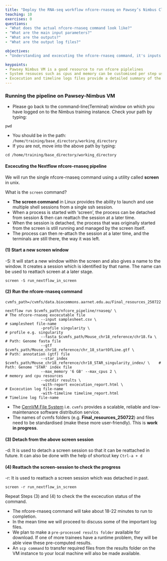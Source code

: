 ```yaml
---
title: "Deploy the RNA-seq workflow nfcore-rnaseq on Pawsey’s Nimbus Cloud"
teaching: 10
exercises: 0
questions:
- "What does the actual nfcore-rnaseq command look like?"
- "What are the main input parameters?"
- "What are the outputs?"
- "What are the output log files?"

objectives:
- "Understanding and excecuting the nfcore-rnaseq command, it's inputs and outputs"

keypoints:
- Pawsey Nimbus VM is a good resource to run nfcore piplelines
- System resouces such as cpus and memory can be customised per step using config files.
- Excecution and timeline logs files provide a detailed summary of the run.
---
```


### Running the pipeline on Pawsey-Nimbus VM

- Please go back to the command-line(Terminal) window on which you have logged on to the Nimbus training instance.
Check your path by typing:
```
pwd
```
- You should be in the path: `/home/training/base_directory/working_directory` 
- If you are not, move into the above path by typing:
```
cd /home/training/base_directory/working_directory
```

#### Excecuting the Nextflow nfcore-rnaseq pipeline
We will run the single nfcore-rnaseq command using a utility called __screen__ in unix.

What is the `screen` command?
- __The screen command__ in Linux provides the ability to launch and use multiple shell sessions from a single ssh session. 
- When a process is started with ‘screen’, the process can be detached from session & then can reattach the session at a later time. 
- When the session is detached, the process that was originally started from the screen is still running and managed by the screen itself. 
- The process can then re-attach the session at a later time, and the terminals are still there, the way it was left.


#### (1) Start a new screen window 
-S: It will start a new window within the screen and also gives a name to the window. 
It creates a session which is identified by that name. The name can be used to reattach screen at a later stage.

```
screen -S run_nextflow_in_screen
```

#### (2) Run the nfcore-rnaseq command 
```
cvmfs_path=/cvmfs/data.biocommons.aarnet.edu.au/Final_resources_250722
  
nextflow run $cvmfs_path/nfcore_pipeline/rnaseq/ \                                                # The nfcore-rnaseq excecutable file
                --input samplesheet.csv \                                                         # samplesheet file-name
                -profile singularity \                                                            # profile e.g. singularity
                --fasta $cvmfs_path/Mouse_chr18_reference/chr18.fa \                              # Path: Genome fasta file
                --gtf $cvmfs_path/Mouse_chr18_reference/chr_18_startOfLine.gtf \                  # Path: annotation (gtf) file
                --star_index $cvmfs_path/Mouse_chr18_reference/chr18_STAR_singularity_index/ \    # Path: Genome 'STAR' index file
                --max_memory '6 GB' --max_cpus 2 \                                                # memory and cpu resources 
                --outdir results \
                -with-report excecution_report.html \                                             # Excecution log file-name 
                -with-timeline timeline_report.html                                               # Timeline log file-name
```
- The [CernVM File System](https://cernvm.cern.ch/fs/) i.e. `cvmfs` provides a scalable, reliable and low-maintenance software distribution service.
- The names of cvmfs folders (e.g. __Final_resources_250722__) and files need to be standardised (make these more user-friendly). This is __work in progress__.


#### (3) Detach from the above screen session
-d: It is used to detach a screen session so that it can be reattached in future. 
It can also be done with the help of shortcut key ```Ctrl-a + d```

#### (4) Reattach the screen-session to check the progress
-r: It is used to reattach a screen session which was detached in past.
```
screen -r run_nextflow_in_screen
```
Repeat Steps (3) and (4) to check the the excecution status of the command.

- The nfcore-rnaseq command will take about 18-22 minutes to run to completion.
- In the mean time we will proceed to discuss some of the important log files. 
- We plan to make a `pre-processed results folder` available for download. If one of more trainees have a runtime problem, they will be able view these pre-computed results.   
- An `scp command` to transfer required files from the results folder on the VM instance to your local machine will also be made available.






  
